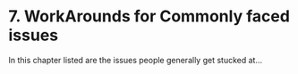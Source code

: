# 7. WorkArounds for Commonly faced issues

In this chapter listed are the issues people generally get stucked at...

